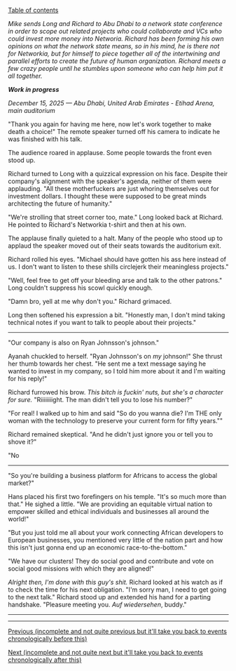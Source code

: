 [Table of contents](./README.md#table-of-contents)

*Mike sends Long and Richard to Abu Dhabi to a network state conference in order to scope out related projects who could collaborate and VCs who could invest more money into Networia. Richard has been forming his own opinions on what the network state means, so in his mind, he is there not for Networkia, but for himself to piece together all of the intertwining and parallel efforts to create the future of human organization. Richard meets a few crazy people until he stumbles upon someone who can help him put it all together.*

***Work in progress***

*December 15, 2025 — Abu Dhabi, United Arab Emirates - Etihad Arena, main auditorium*

"Thank you again for having me here, now let's work together to make death a choice!" The remote speaker turned off his camera to indicate he was finished with his talk.

The audience roared in applause. Some people towards the front even stood up. 

Richard turned to Long with a quizzical expression on his face. Despite their company's alignment with the speaker's agenda, neither of them were applauding. "All these motherfuckers are just whoring themselves out for investment dollars. I thought these were supposed to be great minds architecting the future of humanity."

"We're strolling that street corner too, mate." Long looked back at Richard. He pointed to Richard's Networkia t-shirt and then at his own.

The applause finally quieted to a halt. Many of the people who stood up to applaud the speaker moved out of their seats towards the auditorium exit. 

Richard rolled his eyes. "Michael should have gotten his ass here instead of us. I don't want to listen to these shills circlejerk their meaningless projects."

"Well, feel free to get off your bleeding arse and talk to the other patrons." Long couldn't suppress his scowl quickly enough.

"Damn bro, yell at me why don't you." Richard grimaced.

Long then softened his expression a bit. "Honestly man, I don't mind taking technical notes if you want to talk to people about their projects."

<hr />

"Our company is also on Ryan Johnsson's johnson."

Ayanah chuckled to herself. "Ryan Johnsson's on *my* johnson!" She thrust her thumb towards her chest. "He sent me a text message saying he wanted to invest in my company, so I told him more about it and I'm waiting for his reply!"

Richard furrowed his brow. *This bitch is fuckin' nuts, but she's a character for sure.* "Riiiiiiiight. The man didn't tell you to lose his number?"

"For real! I walked up to him and said \"So do you wanna die? I'm THE only woman with the technology to preserve your current form for fifty years.\""

Richard remained skeptical. "And he didn't just ignore you or tell you to shove it?"

"No 

<hr />

"So you're building a business platform for Africans to access the global market?"

Hans placed his first two forefingers on his temple. "It's so much more than that." He sighed a little. "We are providing an equitable virtual nation to empower skilled and ethical individuals and businesses all around the world!" 

"But you just told me all about your work connecting African developers to European businesses, you mentioned very little of the nation part and how this isn't just gonna end up an economic race-to-the-bottom."

"We have our clusters! They do social good and contribute and vote on social good missions with which they are aligned!"

*Alright then, I'm done with this guy's shit.* Richard looked at his watch as if to check the time for his next obligation. "I'm sorry man, I need to get going to the next talk." Richard stood up and extended his hand for a parting handshake. "Pleasure meeting you. *Auf wiedersehen*, buddy."

<hr />



<hr />

[Previous (incomplete and not quite previous but it'll take you back to events chronologically before this)](./?.rejection.md)

[Next (incomplete and not quite next but it'll take you back to events chronologically after this)](./???.targeting.md)
